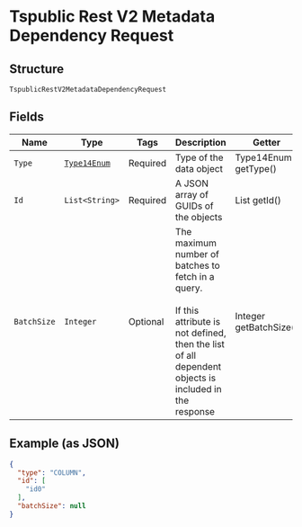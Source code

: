 
# Tspublic Rest V2 Metadata Dependency Request

## Structure

`TspublicRestV2MetadataDependencyRequest`

## Fields

| Name | Type | Tags | Description | Getter | Setter |
|  --- | --- | --- | --- | --- | --- |
| `Type` | [`Type14Enum`](../../doc/models/type-14-enum.md) | Required | Type of the data object | Type14Enum getType() | setType(Type14Enum type) |
| `Id` | `List<String>` | Required | A JSON array of GUIDs of the objects | List<String> getId() | setId(List<String> id) |
| `BatchSize` | `Integer` | Optional | The maximum number of batches to fetch in a query.<br><br>If this attribute is not defined, then the list of all dependent objects is included in the response | Integer getBatchSize() | setBatchSize(Integer batchSize) |

## Example (as JSON)

```json
{
  "type": "COLUMN",
  "id": [
    "id0"
  ],
  "batchSize": null
}
```


